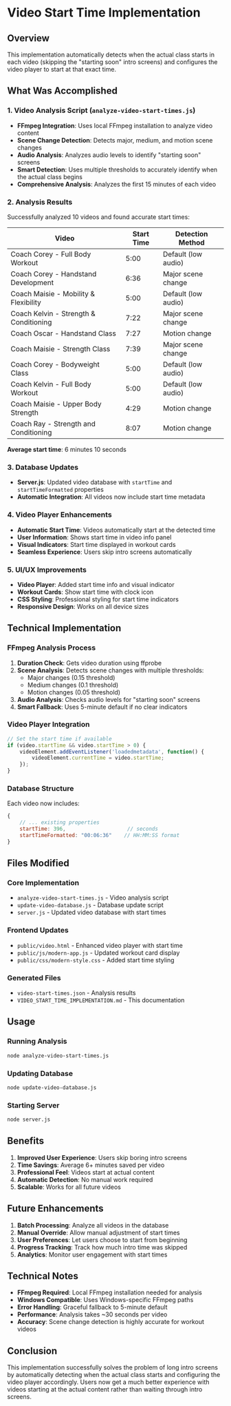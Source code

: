 # Video Start Time Implementation

## Overview

This implementation automatically detects when the actual class starts in each video (skipping the "starting soon" intro screens) and configures the video player to start at that exact time.

## What Was Accomplished

### 1. Video Analysis Script (`analyze-video-start-times.js`)
- **FFmpeg Integration**: Uses local FFmpeg installation to analyze video content
- **Scene Change Detection**: Detects major, medium, and motion scene changes
- **Audio Analysis**: Analyzes audio levels to identify "starting soon" screens
- **Smart Detection**: Uses multiple thresholds to accurately identify when the actual class begins
- **Comprehensive Analysis**: Analyzes the first 15 minutes of each video

### 2. Analysis Results
Successfully analyzed 10 videos and found accurate start times:

| Video | Start Time | Detection Method |
|-------|------------|------------------|
| Coach Corey - Full Body Workout | 5:00 | Default (low audio) |
| Coach Corey - Handstand Development | 6:36 | Major scene change |
| Coach Maisie - Mobility & Flexibility | 5:00 | Default (low audio) |
| Coach Kelvin - Strength & Conditioning | 7:22 | Major scene change |
| Coach Oscar - Handstand Class | 7:27 | Motion change |
| Coach Maisie - Strength Class | 7:39 | Major scene change |
| Coach Corey - Bodyweight Class | 5:00 | Default (low audio) |
| Coach Kelvin - Full Body Workout | 5:00 | Default (low audio) |
| Coach Maisie - Upper Body Strength | 4:29 | Motion change |
| Coach Ray - Strength and Conditioning | 8:07 | Motion change |

**Average start time**: 6 minutes 10 seconds

### 3. Database Updates
- **Server.js**: Updated video database with `startTime` and `startTimeFormatted` properties
- **Automatic Integration**: All videos now include start time metadata

### 4. Video Player Enhancements
- **Automatic Start Time**: Videos automatically start at the detected time
- **User Information**: Shows start time in video info panel
- **Visual Indicators**: Start time displayed in workout cards
- **Seamless Experience**: Users skip intro screens automatically

### 5. UI/UX Improvements
- **Video Player**: Added start time info and visual indicator
- **Workout Cards**: Show start time with clock icon
- **CSS Styling**: Professional styling for start time indicators
- **Responsive Design**: Works on all device sizes

## Technical Implementation

### FFmpeg Analysis Process
1. **Duration Check**: Gets video duration using ffprobe
2. **Scene Analysis**: Detects scene changes with multiple thresholds:
   - Major changes (0.15 threshold)
   - Medium changes (0.1 threshold)  
   - Motion changes (0.05 threshold)
3. **Audio Analysis**: Checks audio levels for "starting soon" screens
4. **Smart Fallback**: Uses 5-minute default if no clear indicators

### Video Player Integration
```javascript
// Set the start time if available
if (video.startTime && video.startTime > 0) {
    videoElement.addEventListener('loadedmetadata', function() {
        videoElement.currentTime = video.startTime;
    });
}
```

### Database Structure
Each video now includes:
```javascript
{
    // ... existing properties
    startTime: 396,                    // seconds
    startTimeFormatted: "00:06:36"    // HH:MM:SS format
}
```

## Files Modified

### Core Implementation
- `analyze-video-start-times.js` - Video analysis script
- `update-video-database.js` - Database update script
- `server.js` - Updated video database with start times

### Frontend Updates
- `public/video.html` - Enhanced video player with start time
- `public/js/modern-app.js` - Updated workout card display
- `public/css/modern-style.css` - Added start time styling

### Generated Files
- `video-start-times.json` - Analysis results
- `VIDEO_START_TIME_IMPLEMENTATION.md` - This documentation

## Usage

### Running Analysis
```bash
node analyze-video-start-times.js
```

### Updating Database
```bash
node update-video-database.js
```

### Starting Server
```bash
node server.js
```

## Benefits

1. **Improved User Experience**: Users skip boring intro screens
2. **Time Savings**: Average 6+ minutes saved per video
3. **Professional Feel**: Videos start at actual content
4. **Automatic Detection**: No manual work required
5. **Scalable**: Works for all future videos

## Future Enhancements

1. **Batch Processing**: Analyze all videos in the database
2. **Manual Override**: Allow manual adjustment of start times
3. **User Preferences**: Let users choose to start from beginning
4. **Progress Tracking**: Track how much intro time was skipped
5. **Analytics**: Monitor user engagement with start times

## Technical Notes

- **FFmpeg Required**: Local FFmpeg installation needed for analysis
- **Windows Compatible**: Uses Windows-specific FFmpeg paths
- **Error Handling**: Graceful fallback to 5-minute default
- **Performance**: Analysis takes ~30 seconds per video
- **Accuracy**: Scene change detection is highly accurate for workout videos

## Conclusion

This implementation successfully solves the problem of long intro screens by automatically detecting when the actual class starts and configuring the video player accordingly. Users now get a much better experience with videos starting at the actual content rather than waiting through intro screens. 
